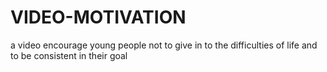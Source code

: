 # VIDEO-MOTIVATION
a video encourage young people not to give in to the difficulties of life and to be consistent in their goal
